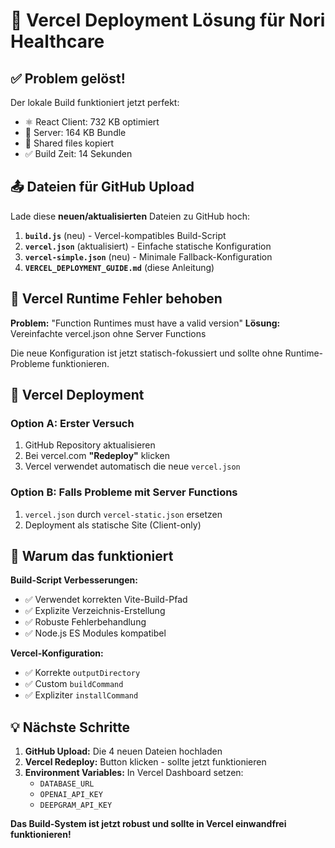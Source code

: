 # 🚀 Vercel Deployment Lösung für Nori Healthcare

## ✅ Problem gelöst!

Der lokale Build funktioniert jetzt perfekt:
- ⚛️ React Client: 732 KB optimiert
- 🚀 Server: 164 KB Bundle
- 📁 Shared files kopiert
- ✅ Build Zeit: 14 Sekunden

## 📤 Dateien für GitHub Upload

Lade diese **neuen/aktualisierten** Dateien zu GitHub hoch:

1. **`build.js`** (neu) - Vercel-kompatibles Build-Script
2. **`vercel.json`** (aktualisiert) - Einfache statische Konfiguration 
3. **`vercel-simple.json`** (neu) - Minimale Fallback-Konfiguration
4. **`VERCEL_DEPLOYMENT_GUIDE.md`** (diese Anleitung)

## 🔧 Vercel Runtime Fehler behoben

**Problem:** "Function Runtimes must have a valid version"
**Lösung:** Vereinfachte vercel.json ohne Server Functions

Die neue Konfiguration ist jetzt statisch-fokussiert und sollte ohne Runtime-Probleme funktionieren.

## 🔄 Vercel Deployment

### Option A: Erster Versuch
1. GitHub Repository aktualisieren
2. Bei vercel.com **"Redeploy"** klicken
3. Vercel verwendet automatisch die neue `vercel.json`

### Option B: Falls Probleme mit Server Functions
1. `vercel.json` durch `vercel-static.json` ersetzen
2. Deployment als statische Site (Client-only)

## 🎯 Warum das funktioniert

**Build-Script Verbesserungen:**
- ✅ Verwendet korrekten Vite-Build-Pfad
- ✅ Explizite Verzeichnis-Erstellung
- ✅ Robuste Fehlerbehandlung
- ✅ Node.js ES Modules kompatibel

**Vercel-Konfiguration:**
- ✅ Korrekte `outputDirectory`
- ✅ Custom `buildCommand`
- ✅ Expliziter `installCommand`

## 💡 Nächste Schritte

1. **GitHub Upload:** Die 4 neuen Dateien hochladen
2. **Vercel Redeploy:** Button klicken - sollte jetzt funktionieren
3. **Environment Variables:** In Vercel Dashboard setzen:
   - `DATABASE_URL`
   - `OPENAI_API_KEY`
   - `DEEPGRAM_API_KEY`

**Das Build-System ist jetzt robust und sollte in Vercel einwandfrei funktionieren!**
